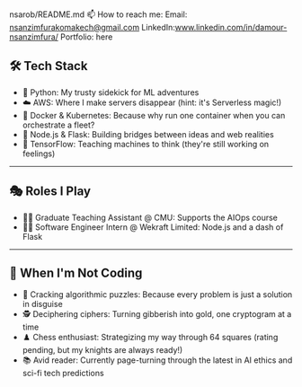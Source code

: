 nsarob/README.md
📫 How to reach me:
Email: nsanzimfurakomakech@gmail.com
LinkedIn:www.linkedin.com/in/damour-nsanzimfura/
Portfolio: here
## 🛠 Tech Stack

- 🐍 Python: My trusty sidekick for ML adventures
- ☁️ AWS: Where I make servers disappear (hint: it's Serverless magic!)
- 🐳 Docker & Kubernetes: Because why run one container when you can orchestrate a fleet?
- 🚂 Node.js & Flask: Building bridges between ideas and web realities
- 🧮 TensorFlow: Teaching machines to think (they're still working on feelings)

---

## 🎭 Roles I Play

- 🧑‍🏫 Graduate Teaching Assistant @ CMU: Supports the AIOps course 
- 👨‍💻 Software Engineer Intern @ Wekraft Limited: Node.js and a dash of Flask

---

## 🧩 When I'm Not Coding

- 🔐 Cracking algorithmic puzzles: Because every problem is just a solution in disguise
- 🕵️ Deciphering ciphers: Turning gibberish into gold, one cryptogram at a time
- ♟️ Chess enthusiast: Strategizing my way through 64 squares (rating pending, but my knights are always ready!)
- 📚 Avid reader: Currently page-turning through the latest in AI ethics and sci-fi tech predictions


